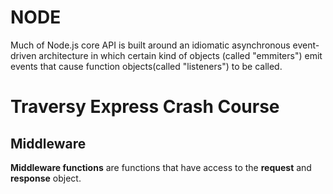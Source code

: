 # NODE

Much of Node.js core API is built around an idiomatic asynchronous event-driven architecture in which certain kind of objects (called "emmiters") emit events that cause function objects(called "listeners") to be called.

# Traversy Express Crash Course

## Middleware

**Middleware functions** are functions that have access to the **request** and **response** object.
